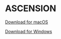 # ASCENSION

[Download for macOS](https://drive.google.com/open?id=1Ch4B3bM_28SEiK-YNITSsh_VCaFDa7C0)

[Download for Windows](https://drive.google.com/open?id=1FFBnDZgaaJtCtv-WAWJwgAP5wsP_QL7z)
